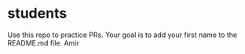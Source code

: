 # students
Use this repo to practice PRs. Your goal is to add your first name to the README.md file.
Amir
